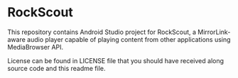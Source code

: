 RockScout
=========

This repository contains Android Studio project for RockScout,
a MirrorLink-aware audio player capable of playing content from other
applications using MediaBrowser API.

License can be found in LICENSE file that you should have received along source
code and this readme file.
